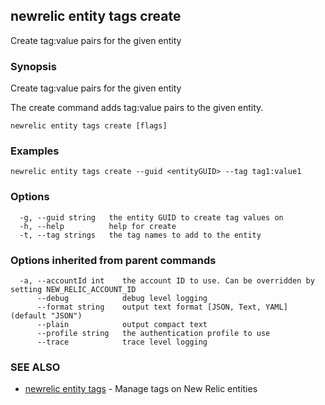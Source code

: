 ## newrelic entity tags create

Create tag:value pairs for the given entity

### Synopsis

Create tag:value pairs for the given entity

The create command adds tag:value pairs to the given entity.


```
newrelic entity tags create [flags]
```

### Examples

```
newrelic entity tags create --guid <entityGUID> --tag tag1:value1
```

### Options

```
  -g, --guid string   the entity GUID to create tag values on
  -h, --help          help for create
  -t, --tag strings   the tag names to add to the entity
```

### Options inherited from parent commands

```
  -a, --accountId int    the account ID to use. Can be overridden by setting NEW_RELIC_ACCOUNT_ID
      --debug            debug level logging
      --format string    output text format [JSON, Text, YAML] (default "JSON")
      --plain            output compact text
      --profile string   the authentication profile to use
      --trace            trace level logging
```

### SEE ALSO

* [newrelic entity tags](newrelic_entity_tags.md)	 - Manage tags on New Relic entities

